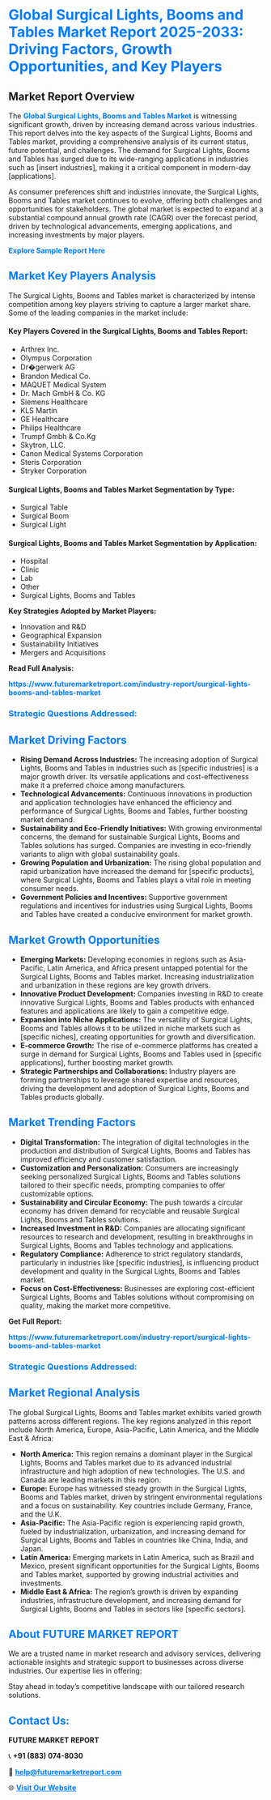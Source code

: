 <h1 style="color: #007BFF;">Global Surgical Lights, Booms and Tables Market Report 2025-2033: Driving Factors, Growth Opportunities, and Key Players</h1>

<section id="overview">
<h2>Market Report Overview</h2>
<p>The <a href="https://www.futuremarketreport.com/industry-report/surgical-lights-booms-and-tables-market" style="color: #007BFF; text-decoration: none;"><strong>Global Surgical Lights, Booms and Tables Market</strong></a> is witnessing significant growth, driven by increasing demand across various industries. This report delves into the key aspects of the Surgical Lights, Booms and Tables market, providing a comprehensive analysis of its current status, future potential, and challenges. The demand for Surgical Lights, Booms and Tables has surged due to its wide-ranging applications in industries such as [insert industries], making it a critical component in modern-day [applications].</p>
<p>As consumer preferences shift and industries innovate, the Surgical Lights, Booms and Tables market continues to evolve, offering both challenges and opportunities for stakeholders. The global market is expected to expand at a substantial compound annual growth rate (CAGR) over the forecast period, driven by technological advancements, emerging applications, and increasing investments by major players.</p>
</section>

<section id="overview">
<p><a href="https://www.futuremarketreport.com/request-sample/reportId=111307" style="color: #007BFF; text-decoration: none;"><strong>Explore Sample Report Here</strong></a></p>
</section>

<section id="key-players">
<h2 style="color: #007BFF;">Market Key Players Analysis</h2>
<p>The Surgical Lights, Booms and Tables market is characterized by intense competition among key players striving to capture a larger market share. Some of the leading companies in the market include:</p>
<h4>Key Players Covered in the Surgical Lights, Booms and Tables Report:</h4>
<ul><li>Arthrex Inc.</li><li>Olympus Corporation</li><li>Dr�gerwerk AG</li><li>Brandon Medical Co.</li><li>MAQUET Medical System</li><li>Dr. Mach GmbH &amp; Co. KG</li><li>Siemens Healthcare</li><li>KLS Martin</li><li>GE Healthcare</li><li>Philips Healthcare</li><li>Trumpf Gmbh &amp; Co.Kg</li><li>Skytron, LLC.</li><li>Canon Medical Systems Corporation</li><li>Steris Corporation</li><li>Stryker Corporation</li></ul>
<h4>Surgical Lights, Booms and Tables Market Segmentation by Type:</h4>
<ul><li>Surgical Table</li><li>Surgical Boom</li><li>Surgical Light</li></ul>

<h4>Surgical Lights, Booms and Tables Market Segmentation by Application:</h4>
<ul><li>Hospital</li><li>Clinic</li><li>Lab</li><li>Other</li><li>Surgical Lights, Booms and Tables</li></ul>
<p><strong>Key Strategies Adopted by Market Players:</strong></p>
<ul>
<li>Innovation and R&D</li>
<li>Geographical Expansion</li>
<li>Sustainability Initiatives</li>
<li>Mergers and Acquisitions</li>
</ul>
</section>

<section>
<p><strong>Read Full Analysis: </strong></p><a href="https://www.futuremarketreport.com/industry-report/surgical-lights-booms-and-tables-market" style="color: #007BFF; text-decoration: none;"><strong>https://www.futuremarketreport.com/industry-report/surgical-lights-booms-and-tables-market</strong></a>
<h3 style="color: #007BFF;">Strategic Questions Addressed:</h3>
</section>

<section id="driving-factors">
<h2 style="color: #007BFF;">Market Driving Factors</h2>
<ul>
<li><strong>Rising Demand Across Industries:</strong> The increasing adoption of Surgical Lights, Booms and Tables in industries such as [specific industries] is a major growth driver. Its versatile applications and cost-effectiveness make it a preferred choice among manufacturers.</li>
<li><strong>Technological Advancements:</strong> Continuous innovations in production and application technologies have enhanced the efficiency and performance of Surgical Lights, Booms and Tables, further boosting market demand.</li>
<li><strong>Sustainability and Eco-Friendly Initiatives:</strong> With growing environmental concerns, the demand for sustainable Surgical Lights, Booms and Tables solutions has surged. Companies are investing in eco-friendly variants to align with global sustainability goals.</li>
<li><strong>Growing Population and Urbanization:</strong> The rising global population and rapid urbanization have increased the demand for [specific products], where Surgical Lights, Booms and Tables plays a vital role in meeting consumer needs.</li>
<li><strong>Government Policies and Incentives:</strong> Supportive government regulations and incentives for industries using Surgical Lights, Booms and Tables have created a conducive environment for market growth.</li>
</ul>
</section>

<section id="growth-opportunities">
<h2 style="color: #007BFF;">Market Growth Opportunities</h2>
<ul>
<li><strong>Emerging Markets:</strong> Developing economies in regions such as Asia-Pacific, Latin America, and Africa present untapped potential for the Surgical Lights, Booms and Tables market. Increasing industrialization and urbanization in these regions are key growth drivers.</li>
<li><strong>Innovative Product Development:</strong> Companies investing in R&D to create innovative Surgical Lights, Booms and Tables products with enhanced features and applications are likely to gain a competitive edge.</li>
<li><strong>Expansion into Niche Applications:</strong> The versatility of Surgical Lights, Booms and Tables allows it to be utilized in niche markets such as [specific niches], creating opportunities for growth and diversification.</li>
<li><strong>E-commerce Growth:</strong> The rise of e-commerce platforms has created a surge in demand for Surgical Lights, Booms and Tables used in [specific applications], further boosting market growth.</li>
<li><strong>Strategic Partnerships and Collaborations:</strong> Industry players are forming partnerships to leverage shared expertise and resources, driving the development and adoption of Surgical Lights, Booms and Tables products globally.</li>
</ul>
</section>

<section id="trending-factors">
<h2 style="color: #007BFF;">Market Trending Factors</h2>
<ul>
<li><strong>Digital Transformation:</strong> The integration of digital technologies in the production and distribution of Surgical Lights, Booms and Tables has improved efficiency and customer satisfaction.</li>
<li><strong>Customization and Personalization:</strong> Consumers are increasingly seeking personalized Surgical Lights, Booms and Tables solutions tailored to their specific needs, prompting companies to offer customizable options.</li>
<li><strong>Sustainability and Circular Economy:</strong> The push towards a circular economy has driven demand for recyclable and reusable Surgical Lights, Booms and Tables solutions.</li>
<li><strong>Increased Investment in R&D:</strong> Companies are allocating significant resources to research and development, resulting in breakthroughs in Surgical Lights, Booms and Tables technology and applications.</li>
<li><strong>Regulatory Compliance:</strong> Adherence to strict regulatory standards, particularly in industries like [specific industries], is influencing product development and quality in the Surgical Lights, Booms and Tables market.</li>
<li><strong>Focus on Cost-Effectiveness:</strong> Businesses are exploring cost-efficient Surgical Lights, Booms and Tables solutions without compromising on quality, making the market more competitive.</li>
</ul>
</section>

<section>
<p><strong>Get Full Report: </strong></p><a href="https://www.futuremarketreport.com/industry-report/surgical-lights-booms-and-tables-market" style="color: #007BFF; text-decoration: none;"><strong>https://www.futuremarketreport.com/industry-report/surgical-lights-booms-and-tables-market</strong></a>
<h3 style="color: #007BFF;">Strategic Questions Addressed:</h3>
</section>


<section id="regional-analysis">
<h2 style="color: #007BFF;">Market Regional Analysis</h2>
<p>The global Surgical Lights, Booms and Tables market exhibits varied growth patterns across different regions. The key regions analyzed in this report include North America, Europe, Asia-Pacific, Latin America, and the Middle East & Africa:</p>
<ul>
<li><strong>North America:</strong> This region remains a dominant player in the Surgical Lights, Booms and Tables market due to its advanced industrial infrastructure and high adoption of new technologies. The U.S. and Canada are leading markets in this region.</li>
<li><strong>Europe:</strong> Europe has witnessed steady growth in the Surgical Lights, Booms and Tables market, driven by stringent environmental regulations and a focus on sustainability. Key countries include Germany, France, and the U.K.</li>
<li><strong>Asia-Pacific:</strong> The Asia-Pacific region is experiencing rapid growth, fueled by industrialization, urbanization, and increasing demand for Surgical Lights, Booms and Tables in countries like China, India, and Japan.</li>
<li><strong>Latin America:</strong> Emerging markets in Latin America, such as Brazil and Mexico, present significant opportunities for the Surgical Lights, Booms and Tables market, supported by growing industrial activities and investments.</li>
<li><strong>Middle East & Africa:</strong> The region’s growth is driven by expanding industries, infrastructure development, and increasing demand for Surgical Lights, Booms and Tables in sectors like [specific sectors].</li>
</ul>
</section>

<footer>
<h2 style="color: #007BFF;">About FUTURE MARKET REPORT</h2>
<p>We are a trusted name in market research and advisory services, delivering actionable insights and strategic support to businesses across diverse industries. Our expertise lies in offering:</p>

<p>Stay ahead in today’s competitive landscape with our tailored research solutions.</p>

<h2 style="color: #007BFF;">Contact Us:</h2>
<p><strong>FUTURE MARKET REPORT</strong></p>
<p>📞 <strong>+91 (883) 074-8030</strong></p>
<p>📧 <strong><a href="mailto:help@futuremarketreport.com" style="color: #007BFF;">help@futuremarketreport.com</a></strong></p>
<p>🌐 <strong><a href="https://www.futuremarketreport.com/" style="color: #007BFF;">Visit Our Website</a></strong></p>
</footer>